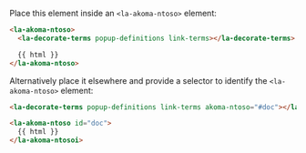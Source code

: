 Place this element inside an `<la-akoma-ntoso>` element:

```html
<la-akoma-ntoso>
  <la-decorate-terms popup-definitions link-terms></la-decorate-terms>

  {{ html }}
</la-akoma-ntoso>
```

Alternatively place it elsewhere and provide a selector to identify the `<la-akoma-ntoso>` element:

```html
<la-decorate-terms popup-definitions link-terms akoma-ntoso="#doc"></la-decorate-terms>

<la-akoma-ntoso id="doc">
  {{ html }}
</la-akoma-ntosoi>
```
